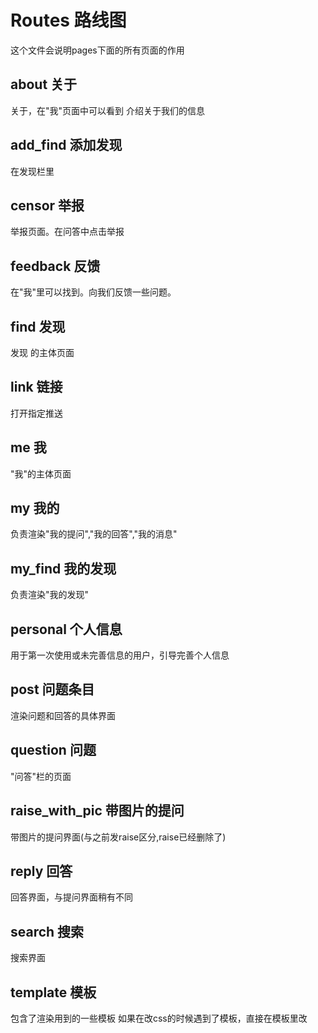 # Routes 路线图
这个文件会说明pages下面的所有页面的作用

## about 关于
关于，在"我"页面中可以看到
介绍关于我们的信息

## add_find 添加发现
在发现栏里

## censor 举报
举报页面。在问答中点击举报

## feedback 反馈
在"我"里可以找到。向我们反馈一些问题。

## find 发现
发现 的主体页面

## link 链接
打开指定推送

## me 我
"我"的主体页面

## my 我的
负责渲染"我的提问","我的回答","我的消息"

## my_find 我的发现
负责渲染"我的发现"

## personal 个人信息
用于第一次使用或未完善信息的用户，引导完善个人信息

## post 问题条目
渲染问题和回答的具体界面

## question 问题
"问答"栏的页面

## raise_with_pic 带图片的提问
带图片的提问界面(与之前发raise区分,raise已经删除了)

## reply 回答
回答界面，与提问界面稍有不同

## search 搜索
搜索界面

## template 模板
包含了渲染用到的一些模板
如果在改css的时候遇到了模板，直接在模板里改

